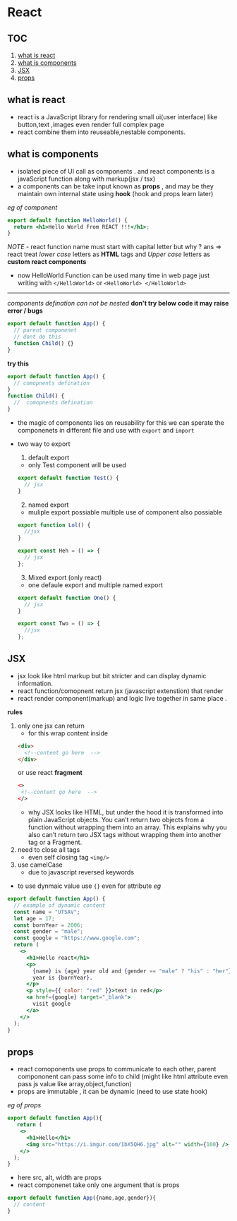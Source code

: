 # React

## TOC

1. [what is react](#what-is-react)
2. [what is components](#what-is-components)
3. [JSX](#jsx)
4. [props](#props)
## what is react

- react is a JavaScript library for rendering small ui(user interface) like button,text ,images even render full complex page
- react combine them into reuseable,nestable components.

## what is components

- isolated piece of UI call as components . and react components is a javaScript function along with markup(jsx / tsx)
- a components can be take input known as **props** , and may be they maintain own internal state using **hook** (hook and props learn later)

_eg of component_

```jsx
export default function HelloWorld() {
  return <h1>Hello World From REACT !!!</h1>;
}
```

_NOTE_ - react function name must start with capital letter but why ? ans => react treat _lower case_ letters as **HTML** tags and _Upper case_ letters as **custom react components**

- now HelloWorld Function can be used many time in web page just writing with `</HelloWorld>` or `<HelloWorld> </HelloWorld>`

---

_components defination can not be nested_
**don't try below code it may raise error / bugs**

```jsx
export default function App() {
  // parent componenet
  // dont do this
  function Child() {}
}
```

**try this**

```jsx
export default function App() {
  // comopnents defination
}
function Child() {
  //  comopnents defination
}
```

- the magic of components lies on reusability for this we can sperate the componenets in different file and use with `export` and `import`

- two way to export

  1. default export

  - only Test component will be used

  ```jsx
  export default function Test() {
    // jsx
  }
  ```

  2. named export

  - muliple export possiable multiple use of component also possiable

  ```jsx
  export function Lol() {
    //jsx
  }

  export const Heh = () => {
    // jsx
  };
  ```

  3. Mixed export (only react)

  - one defaule export and multiple named export

  ```jsx
  export default function One() {
    // jsx
  }

  export const Two = () => {
    //jsx
  };
  ```

## JSX

- jsx look like html markup but bit stricter and can display dynamic information.
- react function/comopnent return jsx (javascript extenstion) that render
- react render component(markup) and logic live together in same place .

**rules**

1. only one jsx can return
   - for this wrap content inside
   ```html
   <div>
     <!--content go here  -->
   </div>
   ```
   or use react **fragment**
   ```html
   <>
    <!--content go here  -->
   </>
   ```
   - why
     JSX looks like HTML, but under the hood it is transformed into plain JavaScript objects. You can’t return two objects from a function without wrapping them into an array. This explains why you also can’t return two JSX tags without wrapping them into another tag or a Fragment.
2. need to close all tags
   - even self closing tag `<img/>`
3. use camelCase
   - due to javascript reversed keywords

- to use dynmaic value use `{}` even for attribute
  _eg_

```jsx
export default function App() {
  // example of dynamic content
  const name = "UTSAV";
  let age = 17;
  const bornYear = 2006;
  const gender = "male";
  const google = "https://www.google.com";
  return (
    <>
      <h1>Hello react</h1>
      <p>
        {name} is {age} year old and {gender == "male" ? "his" : "her"} born
        year is {bornYear}.
      </p>
      <p style={{ color: "red" }}>text in red</p>
      <a href={google} target="_blank">
        visit google
      </a>
    </>
  );
}
```
## props
- react comoponents use props to communicate to each other, parent compononent can pass some info to child (might like html attribute even pass js value like array,object,function)
- props are immutable , it can be dynamic (need to use state hook)

_eg of props_

```jsx
export default function App(){
   return (
    <>
      <h1>Hello</h1>
      <img src="https://i.imgur.com/1bX5QH6.jpg" alt="" width={100} />
    </>
  );
}
```
- here src, alt, width are props
- react componenet take only one argument that is props
```jsx 
export default function App({name,age,gender}){
  // content
} 
```